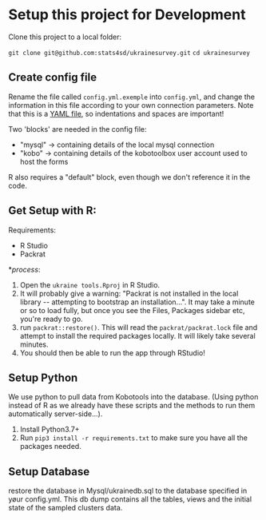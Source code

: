 # Setup this project for Development

Clone this project to a local folder:

`git clone git@github.com:stats4sd/ukrainesurvey.git`
`cd ukrainesurvey`

## Create config file

Rename the file called `config.yml.exemple` into `config.yml`, and change the information in this file according to your own connection parameters. Note that this is a [YAML file](https://learnxinyminutes.com/docs/yaml/), so indentations and spaces are important!

Two 'blocks' are needed in the config file:
 - "mysql" -> containing details of the local mysql connection
 - "kobo" -> containing details of the kobotoolbox user account used to host the forms

R also requires a "default" block, even though we don't reference it in the code.

## Get Setup with R:

Requirements:
 - R Studio
 - Packrat

**process*:

1. Open the `ukraine tools.Rproj` in R Studio.
2. It will probably give a warning: "Packrat is not installed in the local library -- attempting to bootstrap an installation...". It may take a minute or so to load fully, but once you see the Files, Packages sidebar etc, you're ready to go.
3. run `packrat::restore()`. This will read the `packrat/packrat.lock` file and attempt to install the required packages locally. It will likely take several minutes.
4. You should then be able to run the app through RStudio!

## Setup Python
We use python to pull data from Kobotools into the database. (Using python instead of R as we already have these scripts and the methods to run them automatically server-side...).

1. Install Python3.7+
2. Run `pip3 install -r requirements.txt` to make sure you have all the packages needed.

## Setup Database
restore the database in Mysql/ukrainedb.sql to the database specified in yøur config.yml. This db dump contains all the tables, views and the initial state of the sampled clusters data.